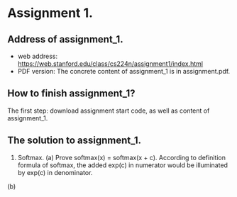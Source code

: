 # Assignment 1.

## Address of assignment_1.
- web address: https://web.stanford.edu/class/cs224n/assignment1/index.html
- PDF version: The concrete content of assignment_1 is in assignment.pdf.

## How to finish assignment_1?
The first step: download assignment start code, as well as content of assignment_1.

## The solution to assignment_1.
1. Softmax.
(a) Prove softmax(x) = softmax(x + c).
According to definition formula of softmax, the added exp(c) in numerator would be illuminated by exp(c) in denominator.

(b) 